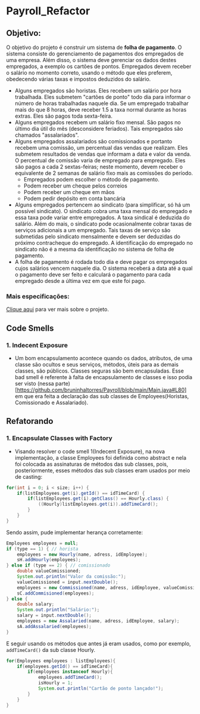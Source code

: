 # Payroll_Refactor

## Objetivo:
O objetivo do projeto é construir um sistema de **folha de pagamento**. O sistema consiste do
gerenciamento de pagamentos dos empregados de uma empresa. Além disso, o sistema deve
gerenciar os dados destes empregados, a exemplo os cartões de pontos. Empregados devem receber
o salário no momento correto, usando o método que eles preferem, obedecendo várias taxas e
impostos deduzidos do salário.
* Alguns empregados são horistas. Eles recebem um salário por hora trabalhada. Eles
submetem "cartões de ponto" todo dia para informar o número de horas trabalhadas naquele
dia. Se um empregado trabalhar mais do que 8 horas, deve receber 1.5 a taxa normal
durante as horas extras. Eles são pagos toda sexta-feira.
* Alguns empregados recebem um salário fixo mensal. São pagos no último dia útil do mês
(desconsidere feriados). Tais empregados são chamados "assalariados".
* Alguns empregados assalariados são comissionados e portanto recebem uma comissão, um
percentual das vendas que realizam. Eles submetem resultados de vendas que informam a
data e valor da venda. O percentual de comissão varia de empregado para empregado. Eles
são pagos a cada 2 sextas-feiras; neste momento, devem receber o equivalente de 2 semanas
de salário fixo mais as comissões do período.
  * Empregados podem escolher o método de pagamento.
  * Podem receber um cheque pelos correios
  * Podem receber um cheque em mãos
  * Podem pedir depósito em conta bancária
* Alguns empregados pertencem ao sindicato (para simplificar, só há um possível sindicato).
O sindicato cobra uma taxa mensal do empregado e essa taxa pode variar entre
empregados. A taxa sindical é deduzida do salário. Além do mais, o sindicato pode
ocasionalmente cobrar taxas de serviços adicionais a um empregado. Tais taxas de serviço
são submetidas pelo sindicato mensalmente e devem ser deduzidas do próximo
contracheque do empregado. A identificação do empregado no sindicato não é a mesma da
identificação no sistema de folha de pagamento.
* A folha de pagamento é rodada todo dia e deve pagar os empregados cujos salários vencem
naquele dia. O sistema receberá a data até a qual o pagamento deve ser feito e calculará o
pagamento para cada empregado desde a última vez em que este foi pago.

### Mais especificações:

[Clique aqui](https://github.com/bruninhaltorres/Projeto_De_Software/tree/main/Especifica%C3%A7%C3%B5es) para ver mais sobre o projeto.

## Code Smells
### 1. Indecent Exposure
* Um bom encapsulamento acontece quando os dados, atributos, de uma classe são ocultos e seus serviços, métodos, úteis para as demais classes, são públicos. Classes seguras são bem encapsuladas. Esse bad smell é referente à falta de encapsulamento de classes e isso podia ser visto (nessa parte)[https://github.com/bruninhaltorres/Payroll/blob/main/Main.java#L80] em que era feita a declaração das sub classes de Employees(Horistas, Comissionado e Assalariado).

## Refatorando
### 1. Encapsulate Classes with Factory
* Visando resolver o code smell 1(Indecent Exposure), na nova implementação, a classe Employees foi definida como abstract e nela foi colocada as assinaturas de métodos das sub classes, pois, posteriormente, esses métodos das sub classes eram usados por meio de casting:
```java
for(int i = 0; i < size; i++) {
    if(listEmployees.get(i).getId() == idTimeCard) {
        if(listEmployees.get(i).getClass() == Hourly.class) {
            ((Hourly)listEmployees.get(i)).addTimeCard(); 
        }
    }
}
```
Sendo assim, pude implementar herança corretamente:
```java
Employees employees = null;
if (type == 1) { // horista
    employees = new Hourly(name, adress, idEmployee);
    sH.addHourly(employees);
} else if (type == 2) { // comissionado
    double valueComissioned;
    System.out.println("Valor da comissão:");
    valueComissioned = input.nextDouble();
    employees = new Commissioned(name, adress, idEmployee, valueComissioned);
    sC.addCommisioned(employees);
} else {
    double salary;
    System.out.println("Salário:");
    salary = input.nextDouble();
    employees = new Assalaried(name, adress, idEmployee, salary);
    sA.addAssalaried(employees);
}
```
 E seguir usando os métodos que antes já eram usados, como por exemplo, `addTimeCard()` da sub classe Hourly.
```java
for(Employees employees : listEmployees){
    if(employees.getId() == idTimeCard){
        if(employees instanceof Hourly){
            employees.addTimeCard();
            isHourly = 1;
            System.out.println("Cartão de ponto lançado!");
        }
    }
} 

